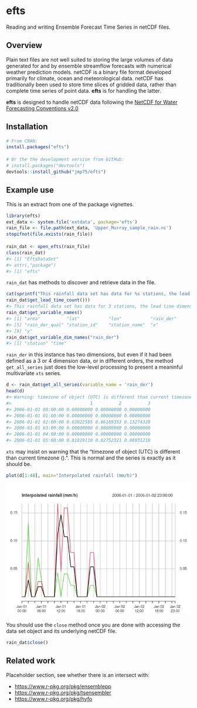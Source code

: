 
<!-- README.md is generated from README.Rmd. Please edit that file -->

<!--  # efts <img src="man/figures/logo.png" align="right" /> -->

# efts

Reading and writing Ensemble Forecast Time Series in netCDF files.
<!-- [![Build Status](https://travis-ci.org/efts/efts.svg?branch=master)](https://travis-ci.org/efts/efts) -->

## Overview

Plain text files are not well suited to storing the large volumes of
data generated for and by ensemble streamflow forecasts with numerical
weather prediction models. netCDF is a binary file format developed
primarily for climate, ocean and meteorological data. netCDF has
traditionally been used to store time slices of gridded data, rather
than complete time series of point data. **efts** is for handling the
latter.

**efts** is designed to handle netCDF data following the [NetCDF for
Water Forecasting Conventions
v2.0](https://github.com/csiro-hydroinformatics/efts/blob/master/docs/netcdf_for_water_forecasting.md)

## Installation

``` r
# From CRAN:
install.packages("efts")

# Or the the development version from GitHub:
# install.packages("devtools")
devtools::install_github("jmp75/efts")
```

## Example use

This is an extract from one of the package vignettes.

``` r
library(efts)
ext_data <- system.file('extdata', package='efts')
rain_file <- file.path(ext_data, 'Upper_Murray_sample_rain.nc')
stopifnot(file.exists(rain_file))

rain_dat <- open_efts(rain_file)
class(rain_dat)
#> [1] "EftsDataSet"
#> attr(,"package")
#> [1] "efts"
```

`rain_dat` has methods to discover and retrieve data in the file.

``` r
cat(sprintf("This rainfall data set has data for %s stations, the lead time dimension is '%s' because this is not forecast data\n", rain_dat$get_station_count(),
rain_dat$get_lead_time_count()))
#> This rainfall data set has data for 3 stations, the lead time dimension is '1' because this is not forecast data
rain_dat$get_variable_names()
#> [1] "area"          "lat"           "lon"           "rain_der"     
#> [5] "rain_der_qual" "station_id"    "station_name"  "x"            
#> [9] "y"
rain_dat$get_variable_dim_names("rain_der")
#> [1] "station" "time"
```

`rain_der` in this instance has two dimensions, but even if it had been
defined as a 3 or 4 dimension data, or in different orders, the method
`get_all_series` just does the low-level processing to present a
meaninful multivariate `xts` series.

``` r
d <- rain_dat$get_all_series(variable_name = 'rain_der')
head(d)
#> Warning: timezone of object (UTC) is different than current timezone ().
#>                              1          2          3
#> 2006-01-01 00:00:00 0.00000000 0.00000000 0.00000000
#> 2006-01-01 01:00:00 0.00000000 0.00000000 0.00000000
#> 2006-01-01 02:00:00 0.03022585 0.06189353 0.13274320
#> 2006-01-01 03:00:00 0.00000000 0.00000000 0.00000000
#> 2006-01-01 04:00:00 0.00000000 0.00000000 0.00000000
#> 2006-01-01 05:00:00 0.01819110 0.02752321 0.06931218
```

`xts` may insist on warning that the “timezone of object (UTC) is
different than current timezone ().”. This is normal and the series is
exactly as it should be.

``` r
plot(d[1:48], main="Interpolated rainfall (mm/h)")
```

![](man/figures/README-obs_rainfall_plot-1.png)<!-- -->

You should use the `close` method once you are done with accessing the
data set object and its underlying netCDF file.

``` r
rain_dat$close()
```

## Related work

Placeholder section, see whether there is an intersect with:

  - <https://www.r-pkg.org/pkg/ensemblepp>
  - <https://www.r-pkg.org/pkg/tsensembler>
  - <https://www.r-pkg.org/pkg/hyfo>
